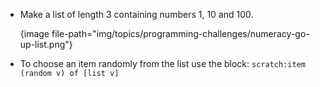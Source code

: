 - Make a list of length 3 containing numbers 1, 10 and 100.
    
    {image file-path="img/topics/programming-challenges/numeracy-go-up-list.png"}

- To choose an item randomly from the list use the block: `scratch:item (random v) of [list v]`